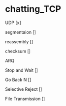 # chatting_TCP
UDP [x]


segmentaion []

reassembly []

checksum []


ARQ

Stop and Wait []

Go Back N []

Selective Reject []


File Transmission []
